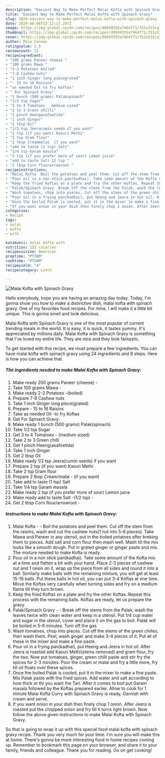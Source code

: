 ```yaml
---
description: "Easiest Way to Make Perfect Malai Kofta with Spinach Gravy"
title: "Easiest Way to Make Perfect Malai Kofta with Spinach Gravy"
slug: 1028-easiest-way-to-make-perfect-malai-kofta-with-spinach-gravy
date: 2020-06-06T13:12:17.297Z
image: https://img-global.cpcdn.com/recipes/d8949355a7464f71/751x532cq70/malai-kofta-with-spinach-gravy-recipe-main-photo.jpg
thumbnail: https://img-global.cpcdn.com/recipes/d8949355a7464f71/751x532cq70/malai-kofta-with-spinach-gravy-recipe-main-photo.jpg
cover: https://img-global.cpcdn.com/recipes/d8949355a7464f71/751x532cq70/malai-kofta-with-spinach-gravy-recipe-main-photo.jpg
author: Mina Cannon
ratingvalue: 3.5
reviewcount: 13
recipeingredient:
- "200 grams Paneer cheese "
- "100 grams Mawa "
- "2-3 Potatoes boiled"
- "7-8 Cashew nuts"
- "1 inch Ginger long piecegrated"
- "- 15 to 16 Raisins"
- "as needed Oil to fry Koftas"
- " For Spinach Gravy"
- "1 bunch (500 grams) Palakspinach"
- "1/2 tsp Sugar"
- "3 to 4 Tomatoes   medium sized"
- "2 to 3 Green chilli"
- "1 pinch Heengasafoetida"
- "1 inch Ginger"
- "2 tbsp Oil"
- "1/2 tsp Jeeracumin seeds if you want"
- "2 tsp (if you want) Kasuri Methi"
- "2 tsp Gram flour"
- "2 tbsp Creammalai  if you want"
- "add to taste (1 tsp) Salt"
- "1/4 tsp Garam masala"
- "2 tsp (if you prefer more of sour) Lemon juice"
- "add to taste Salt 12 tsp "
- "2 tbsp Corn flourarrowroot "
recipeinstructions:
- "Malai Kofta  Boil the potatoes and peel them. Cut off the stem from the raisins, wash and cut the cashew nuts(1 nut into 5-6 pieces). Take Mawa and Paneer in any utensil, put in the boiled potatoes after breking them to pieces. Add salt and corn flour then mash well. Mash till the mix looks like a smooth dough. Put in grated ginger or ginger paste and mix. The mixture needed to make Kofta is ready."
- "Pour oil in a non stick pan(kadhai). Take some amount of the Kofta mix at a time and flatten a bit with your hand. Place 2-3 pieces of cashew nut and 1 raisin on it, wrap up the piece from all sides and round it into a ball. Similarly make balls with the remaining mixture, you will get at least 15-16 balls. Put these balls in hot oil, you can put 3-4 Koftas at one time. Move the Koftas very carefully when turning sides and fry on a medium flame till they turn brown."
- "Keep the fried Koftas on a plate and fry the other Koftas. Repeat this process with the remaining balls. Koftas are ready, let us prepare the gravy."
- "Palak/Spinach Gravy  Break off the stems from the Palak, wash the leaves twice with clean water and keep in a utensil. Put 1/4 cup water and sugar in the utensil, cover and place it on the gas to boil. Palak will be boiled in 5-6 minutes. Turn off the gas."
- "Wash tomatoes, chop into pieces. Cut off the stems of the green chilies, then wash them. Peel, wash ginger and make 3-4 pieces of it. Put all of these in the mixer and make a fine paste."
- "Pour oil in a frying pan(kadhai), put Heeng and Jeera in hot oil. After Jeera is roasted add Kasuri Methi(stems removed) and gram flour, fry the two. Now put tomatoes, ginger, green chilli paste and stir fry the spices for 2-3 minutes. Pour the cream or malai and fry a little more, fry till oil floats over these spices."
- "Once the boiled Palak is cooled, put it in the mixer to make a fine paste. Mix Palak paste with the fried spices. Add water and salt according to how thick or thi you want the Tari. After it comes to boil put Garam masala followed by the Koftas prepared earlier. Allow to cook for 1 minute Malai Kofta Curry with Spinach Gravy is ready. Garnish with cream and serve."
- "If you want onion in your dish then finely chop 1 onion. After Jeera is roasted put the chopped onion and fry till it turns light brown. Now follow the above given instructions to make Malai Kofta with Spinach Gravy."
categories:
- Recipe
tags:
- malai
- kofta
- with

katakunci: malai kofta with 
nutrition: 153 calories
recipecuisine: American
preptime: "PT36M"
cooktime: "PT50M"
recipeyield: "4"
recipecategory: Lunch

---
```



![Malai Kofta with Spinach Gravy](https://img-global.cpcdn.com/recipes/d8949355a7464f71/751x532cq70/malai-kofta-with-spinach-gravy-recipe-main-photo.jpg)

Hello everybody, hope you are having an amazing day today. Today, I'm gonna show you how to make a distinctive dish, malai kofta with spinach gravy. One of my favorites food recipes. For mine, I will make it a little bit unique. This is gonna smell and look delicious.



Malai Kofta with Spinach Gravy is one of the most popular of current trending meals in the world. It is easy, it is quick, it tastes yummy. It's appreciated by millions daily. Malai Kofta with Spinach Gravy is something that I've loved my entire life. They are nice and they look fantastic.


To get started with this recipe, we must prepare a few ingredients. You can have malai kofta with spinach gravy using 24 ingredients and 8 steps. Here is how you can achieve that.

<!--inarticleads1-->

##### The ingredients needed to make Malai Kofta with Spinach Gravy:

1. Make ready 200 grams Paneer (cheese) -
1. Take 100 grams Mawa -
1. Make ready 2-3 Potatoes -(boiled)
1. Prepare 7-8 Cashew nuts
1. Take 1 inch Ginger long piece(grated)
1. Prepare - 15 to 16 Raisins
1. Take as needed Oil -to fry Koftas
1. Get  For Spinach Gravy:
1. Make ready 1 bunch (500 grams) Palak(spinach)
1. Take 1/2 tsp Sugar
1. Get 3 to 4 Tomatoes -  (medium sized)
1. Take 2 to 3 Green chilli
1. Get 1 pinch Heeng(asafoetida)
1. Take 1 inch Ginger
1. Get 2 tbsp Oil
1. Make ready 1/2 tsp Jeera(cumin seeds) if you want
1. Prepare 2 tsp (if you want) Kasuri Methi
1. Take 2 tsp Gram flour
1. Prepare 2 tbsp Cream/malai - (if you want)
1. Take add to taste (1 tsp) Salt
1. Take 1/4 tsp Garam masala
1. Make ready 2 tsp (if you prefer more of sour) Lemon juice
1. Make ready add to taste Salt -(1/2 tsp) -
1. Get 2 tbsp Corn flour/arrowroot -




<!--inarticleads2-->

##### Instructions to make Malai Kofta with Spinach Gravy:

1. Malai Kofta -  - Boil the potatoes and peel them. Cut off the stem from the raisins, wash and cut the cashew nuts(1 nut into 5-6 pieces). Take Mawa and Paneer in any utensil, put in the boiled potatoes after breking them to pieces. Add salt and corn flour then mash well. Mash till the mix looks like a smooth dough. Put in grated ginger or ginger paste and mix. The mixture needed to make Kofta is ready.
1. Pour oil in a non stick pan(kadhai). Take some amount of the Kofta mix at a time and flatten a bit with your hand. Place 2-3 pieces of cashew nut and 1 raisin on it, wrap up the piece from all sides and round it into a ball. Similarly make balls with the remaining mixture, you will get at least 15-16 balls. Put these balls in hot oil, you can put 3-4 Koftas at one time. Move the Koftas very carefully when turning sides and fry on a medium flame till they turn brown.
1. Keep the fried Koftas on a plate and fry the other Koftas. Repeat this process with the remaining balls. Koftas are ready, let us prepare the gravy.
1. Palak/Spinach Gravy -  - Break off the stems from the Palak, wash the leaves twice with clean water and keep in a utensil. Put 1/4 cup water and sugar in the utensil, cover and place it on the gas to boil. Palak will be boiled in 5-6 minutes. Turn off the gas.
1. Wash tomatoes, chop into pieces. Cut off the stems of the green chilies, then wash them. Peel, wash ginger and make 3-4 pieces of it. Put all of these in the mixer and make a fine paste.
1. Pour oil in a frying pan(kadhai), put Heeng and Jeera in hot oil. After Jeera is roasted add Kasuri Methi(stems removed) and gram flour, fry the two. Now put tomatoes, ginger, green chilli paste and stir fry the spices for 2-3 minutes. Pour the cream or malai and fry a little more, fry till oil floats over these spices.
1. Once the boiled Palak is cooled, put it in the mixer to make a fine paste. Mix Palak paste with the fried spices. Add water and salt according to how thick or thi you want the Tari. After it comes to boil put Garam masala followed by the Koftas prepared earlier. Allow to cook for 1 minute Malai Kofta Curry with Spinach Gravy is ready. Garnish with cream and serve.
1. If you want onion in your dish then finely chop 1 onion. After Jeera is roasted put the chopped onion and fry till it turns light brown. Now follow the above given instructions to make Malai Kofta with Spinach Gravy.




So that is going to wrap it up with this special food malai kofta with spinach gravy recipe. Thank you very much for your time. I'm sure you will make this at home. There's gonna be more interesting food in home recipes coming up. Remember to bookmark this page on your browser, and share it to your family, friends and colleague. Thank you for reading. Go on get cooking!
